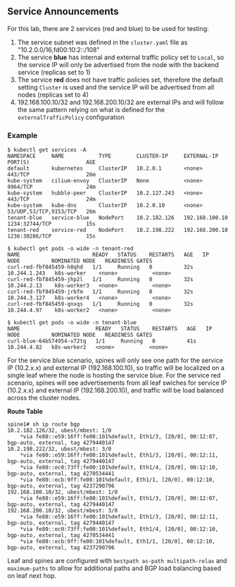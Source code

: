 
## Service Announcements

For this lab, there are 2 services (red and blue) to be used for testing:

1) The service subnet was defined in the ```cluster.yaml``` file as "10.2.0.0/16,fd00:10:2::/108" 
2) The service **blue** has internal and external traffic policy set to ```Local```, so the service IP will only be advertised from the node with the backend service (replicas set to 1)
3) The service **red** does not have traffic policies set, therefore the default setting ```Cluster``` is used and the service IP will be advertised from all nodes (replicas set to 4)
4) 192.168.100.10/32 and 192.168.200.10/32 are external IPs and will follow the same pattern relying on what is defined for the ```externalTrafficPolicy``` configuration

### Example

```
$ kubectl get services -A
NAMESPACE     NAME           TYPE        CLUSTER-IP     EXTERNAL-IP      PORT(S)                  AGE
default       kubernetes     ClusterIP   10.2.0.1       <none>           443/TCP                  26m
kube-system   cilium-envoy   ClusterIP   None           <none>           9964/TCP                 24m
kube-system   hubble-peer    ClusterIP   10.2.127.243   <none>           443/TCP                  24m
kube-system   kube-dns       ClusterIP   10.2.0.10      <none>           53/UDP,53/TCP,9153/TCP   26m
tenant-blue   service-blue   NodePort    10.2.182.126   192.168.100.10   1234:32744/TCP           15s
tenant-red    service-red    NodePort    10.2.198.222   192.168.200.10   1236:30286/TCP           15s

$ kubectl get pods -o wide -n tenant-red
NAME                       READY   STATUS    RESTARTS   AGE   IP             NODE          NOMINATED NODE   READINESS GATES
curl-red-fbf845459-h8qhd   1/1     Running   0          32s   10.244.1.243   k8s-worker    <none>           <none>
curl-red-fbf845459-jhp2l   1/1     Running   0          32s   10.244.2.13    k8s-worker3   <none>           <none>
curl-red-fbf845459-jrbfm   1/1     Running   0          32s   10.244.3.127   k8s-worker4   <none>           <none>
curl-red-fbf845459-qnxqs   1/1     Running   0          32s   10.244.4.97    k8s-worker2   <none>           <none>

$ kubectl get pods -o wide -n tenant-blue
NAME                        READY   STATUS    RESTARTS   AGE   IP            NODE          NOMINATED NODE   READINESS GATES
curl-blue-64b574954-v72tq   1/1     Running   0          41s   10.244.4.82   k8s-worker2   <none>           <none>
```

For the service blue scenario, spines will only see one path for the service IP (10.2.x.x) and external IP (192.168.100.10), so traffic will be localized on a single leaf where the node is hosting the service blue. For the service red scenario, spines will see advertisements from all leaf swiches for service IP (10.2.x.x) and external IP (192.168.200.10), and traffic will be load balanced across the cluster nodes.

**Route Table**

```
spine1# sh ip route bgp 
10.2.182.126/32, ubest/mbest: 1/0
    *via fe80::e59:16ff:fe00:101%default, Eth1/3, [20/0], 00:12:07, bgp-auto, external, tag 4279440147
10.2.198.222/32, ubest/mbest: 3/0
    *via fe80::e59:16ff:fe00:101%default, Eth1/3, [20/0], 00:12:11, bgp-auto, external, tag 4279440147
    *via fe80::ec0:73ff:fe00:101%default, Eth1/4, [20/0], 00:12:10, bgp-auto, external, tag 4270534441
    *via fe80::ecb:9ff:fe00:101%default, Eth1/1, [20/0], 00:12:10, bgp-auto, external, tag 4237290796
192.168.100.10/32, ubest/mbest: 1/0
    *via fe80::e59:16ff:fe00:101%default, Eth1/3, [20/0], 00:12:07, bgp-auto, external, tag 4279440147
192.168.200.10/32, ubest/mbest: 3/0
    *via fe80::e59:16ff:fe00:101%default, Eth1/3, [20/0], 00:12:11, bgp-auto, external, tag 4279440147
    *via fe80::ec0:73ff:fe00:101%default, Eth1/4, [20/0], 00:12:10, bgp-auto, external, tag 4270534441
    *via fe80::ecb:9ff:fe00:101%default, Eth1/1, [20/0], 00:12:10, bgp-auto, external, tag 4237290796
```

Leaf and spines are configured with ```bestpath as-path multipath-relax``` and ```maximum-paths``` to allow for additional paths and BGP load balancing based on leaf next hop. 